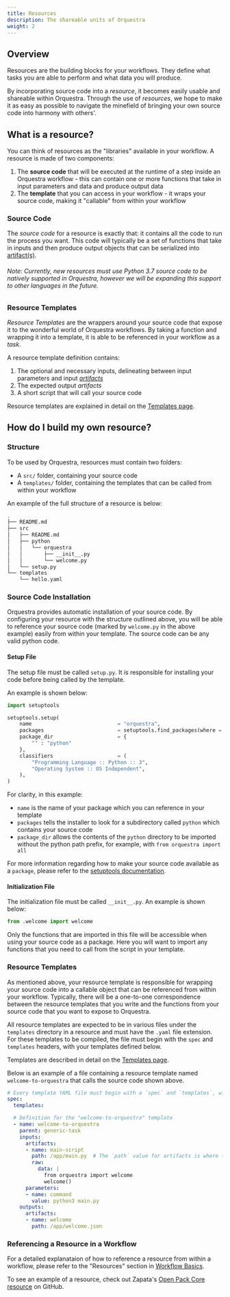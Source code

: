```yaml
---
title: Resources
description: The shareable units of Orquestra
weight: 2
---
```


## Overview

Resources are the building blocks for your workflows. They define what tasks you are able to perform and what data you will produce.

By incorporating source code into a _resource_, it becomes easily usable and shareable within Orquestra. Through the use of _resources_, we hope to make it as easy as possible to navigate the minefield of bringing your own source code into harmony with others'.

## What is a resource?

You can think of resources as the "libraries" available in your workflow. A resource is made of two components:

1. The **source code** that will be executed at the runtime of a step inside an Orquestra workflow - this can contain one or more functions that take in input parameters and data and produce output data
2. The **template** that you can access in your workflow - it wraps your source code, making it "callable" from within your workflow

### Source Code

The *source code* for a resource is exactly that: it contains all the code to run the process you want. This code will typically be a set of functions that take in inputs and then produce output objects that can be serialized into [artifact(s)](https://www.orquestra.io/docs/dcs/data/artifacts/).

###### Note: Currently, new resources must use Python 3.7 source code to be natively supported in Orquestra, however we will be expanding this support to other languages in the future.

### Resource Templates

*Resource Templates* are the wrappers around your source code that expose it to the wonderful world of Orquestra workflows. By taking a function and wrapping it into a template, it is able to be referenced in your workflow as a *task*.

A resource template definition contains:
1. The optional and necessary inputs, delineating between input parameters and input [*artifacts*](https://www.orquestra.io/docs/dcs/data/artifacts/)
2. The expected output *artifacts*
3. A short script that will call your source code

Resource templates are explained in detail on the [Templates page](https://www.orquestra.io/docs/qe/workflow/templates).

## How do I build my own resource?

### Structure

To be used by Orquestra, resources must contain two folders:
- A `src/` folder, containing your source code
- A `templates/` folder, containing the templates that can be called from within your workflow

An example of the full structure of a resource is below:

```bash
.
├── README.md
├── src
│   ├── README.md
│   ├── python
│   │   └── orquestra
│   │       ├── __init__.py
│   │       └── welcome.py
│   └── setup.py
└── templates
    └── hello.yaml
```

### Source Code Installation

Orquestra provides automatic installation of your source code. By configuring your resource with the structure outlined above, you will be able to reference your source code (marked by `welcome.py` in the above example) easily from within your template. The source code can be any valid python code.

#### Setup File

The setup file must be called `setup.py`. It is responsible for installing your code before being called by the template.

An example is shown below:

```Python
import setuptools

setuptools.setup(
    name                            = "orquestra",
    packages                        = setuptools.find_packages(where = "python"),
    package_dir                     = {
        "" : "python"
    },
    classifiers                     = (
        "Programming Language :: Python :: 3",
        "Operating System :: OS Independent",
    ),
)
```

For clarity, in this example:
- `name` is the name of your package which you can reference in your template
- `packages` tells the installer to look for a subdirectory called `python`
which contains your source code
- `package_dir` allows the contents of the `python` directory to be imported
without the python path prefix, for example, with `from orquestra import all`

For more information regarding how to make your source code available as a `package`, please refer to the [setuptools documentation](https://setuptools.readthedocs.io/en/latest/setuptools.html#developer-s-guide).


#### Initialization File

The initialization file must be called `__init__.py`. An example is shown below:

```Python
from .welcome import welcome
```

Only the functions that are imported in this file will be accessible when using your source code as a package. Here you will want to import any functions that you need to call from the script in your template.

### Resource Templates

As mentioned above, your resource template is responsible for wrapping your source code into a callable object that can be referenced from within your workflow. Typically, there will be a one-to-one correspondence between the resource templates that you write and the functions from your source code that you want to expose to Orquestra.

All resource templates are expected to be in various files under the `templates` directory in a resource and must have the `.yaml` file extension. For these templates to be compiled, the file must begin with the `spec` and `templates` headers, with your templates defined below.

Templates are described in detail on the [Templates page](https://www.orquestra.io/docs/qe/workflow/templates).

Below is an example of a file containing a resource template named `welcome-to-orquestra` that calls the source code shown above.

```YAML
# Every template YAML file must begin with a `spec` and `templates`, without which your template won't compile.
spec:
  templates:

  # Definition for the "welcome-to-orquestra" template
  - name: welcome-to-orquestra
    parent: generic-task
    inputs:
      artifacts:
      - name: main-script
        path: /app/main.py  # The `path` value for artifacts is where they are placed and they must be under the `app` directory
        raw:
          data: |
            from orquestra import welcome
            welcome()
      parameters:
      - name: command
        value: python3 main.py
    outputs:
      artifacts:
      - name: welcome
        path: /app/welcome.json
```

### Referencing a Resource in a Workflow

For a detailed explanataion of how to reference a resource from within a workflow, please refer to the "Resources" section in [Workflow Basics](https://www.orquestra.io/docs/qe/workflow/workflows/#resources).

To see an example of a resource, check out Zapata's [Open Pack Core resource](https://github.com/zapatacomputing/open-pack-core) on GitHub.
